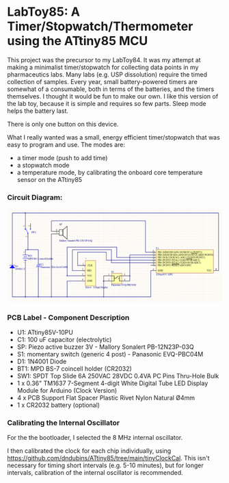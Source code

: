 # LabToy85: A Timer/Stopwatch/Thermometer using the ATtiny85 MCU

This project was the precursor to my LabToy84. It was my attempt at making a minimalist timer/stopwatch for collecting data points in my pharmaceutics labs. Many labs (e.g. USP dissolution) require the timed collection of samples. Every year, small battery-powered timers are somewhat of a consumable, both in terms of the batteries, and the timers themselves. I thought it would be fun to make our own. I like this version of the lab toy, because it is simple and requires so few parts. Sleep mode helps the battery last.

There is only one button on this device.

What I really wanted was a small, energy efficient timer/stopwatch that was easy to program and use. The modes are:

- a timer mode (push to add time)
- a stopwatch mode
- a temperature mode, by calibrating the onboard core temperature sensor on the ATtiny85

### Circuit Diagram:

<img src="https://github.com/dndubins/ATtiny85/blob/main/LabToy85/pics/circuitdiag.png">

### PCB Label - Component Description
- U1: ATtiny85V-10PU
- C1: 100 uF capacitor (electrolytic)
- SP: Piezo active buzzer 3V - Mallory Sonalert PB-12N23P-03Q
- S1: momentary switch (generic 4 post) - Panasonic EVQ-PBC04M
- D1: 1N4001 Diode
- BT1: MPD BS-7 coincell holder (CR2032)
- SW1: SPDT Top Slide 6A 250VAC 28VDC 0.4VA PC Pins Thru-Hole Bulk
- 1 x 0.36" TM1637 7-Segment 4-digit White Digital Tube LED Display Module for Arduino (Clock Version)
- 4 x PCB Support Flat Spacer Plastic Rivet Nylon Natural Ø4mm
- 1 x CR2032 battery (optional)

### Calibrating the Internal Oscillator

For the the bootloader, I selected the 8 MHz internal oscillator.

I then calibrated the clock for each chip individually, using https://github.com/dndubins/ATtiny85/tree/main/tinyClockCal.
This isn't necessary for timing short intervals (e.g. 5-10 minutes), but for longer intervals, calibration of the internal oscillator is recommended.

